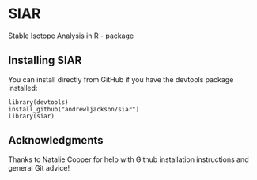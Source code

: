 # SIAR
Stable Isotope Analysis in R - package

## Installing SIAR

You can install directly from GitHub if you have the devtools package installed:

	library(devtools)
	install_github("andrewljackson/siar")
	library(siar)
	
## Acknowledgments
Thanks to Natalie Cooper for help with Github installation instructions and general Git advice!
